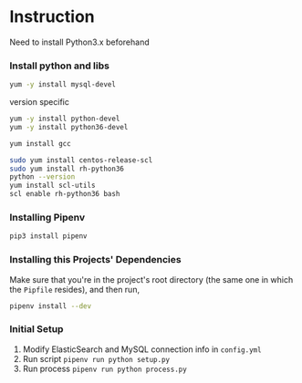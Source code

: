 # Instruction

Need to install Python3.x beforehand

### Install python and libs

```bash
yum -y install mysql-devel
```

version specific
```bash
yum -y install python-devel
yum -y install python36-devel
```

```bash
yum install gcc
```


```bash
sudo yum install centos-release-scl
sudo yum install rh-python36
python --version
yum install scl-utils
scl enable rh-python36 bash
```

### Installing Pipenv
```bash
pip3 install pipenv
```

### Installing this Projects' Dependencies

Make sure that you're in the project's root directory (the same one in which the `Pipfile` resides), and then run,

```bash
pipenv install --dev
```

### Initial Setup

1. Modify ElasticSearch and MySQL connection info in `config.yml`
2. Run script `pipenv run python setup.py`
3. Run process `pipenv run python process.py`

